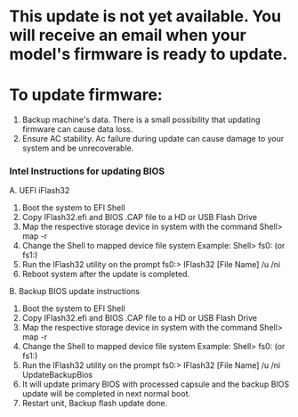 # This update is not yet available. You will receive an email when your model's firmware is ready to update.

# To update firmware:

1. Backup machine's data. There is a small possibility that updating firmware can cause data loss.
2. Ensure AC stability. Ac failure during update can cause damage to your system and be unrecoverable.

### Intel Instructions for updating BIOS
A. UEFI iFlash32 
   1.  Boot the system to EFI Shell
   2.  Copy IFlash32.efi and BIOS .CAP file to a HD or USB Flash Drive
   3.  Map the respective storage device in system with the command
       Shell> map -r
   4.  Change the Shell to mapped device file system
       Example: Shell> fs0: (or fs1:)
   5.  Run the IFlash32 utility on the prompt
       fs0:\> IFlash32 [File Name] /u /ni
   6.  Reboot system after the update is completed.

B. Backup BIOS update instructions
   1.  Boot the system to EFI Shell
   2.  Copy IFlash32.efi and BIOS .CAP file to a HD or USB Flash Drive
   3.  Map the respective storage device in system with the command
       Shell> map -r
   4.  Change the Shell to mapped device file system
       Example: Shell> fs0: (or fs1:)
   5.  Run the IFlash32 utility on the prompt
       fs0:\> IFlash32 [File Name] /u /ni UpdateBackupBios
   6.  It will update primary BIOS with processed capsule and the backup BIOS update will be completed in next normal boot.
   7.  Restart unit, Backup flash update done.
